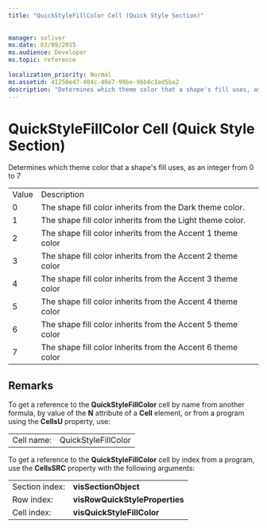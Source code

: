 ```yaml
---
title: "QuickStyleFillColor Cell (Quick Style Section)"
 
 
manager: soliver
ms.date: 03/09/2015
ms.audience: Developer
ms.topic: reference
 
localization_priority: Normal
ms.assetid: 41250e47-404c-40e7-99be-9bb8c1ed5ba2
description: "Determines which theme color that a shape's fill uses, as an integer from 0 to 7"
---
```


# QuickStyleFillColor Cell (Quick Style Section)

Determines which theme color that a shape's fill uses, as an integer from 0 to 7
  
|||
|:-----|:-----|
|Value  <br/> |Description  <br/> |
|0  <br/> |The shape fill color inherits from the Dark theme color.  <br/> |
|1  <br/> |The shape fill color inherits from the Light theme color.  <br/> |
|2  <br/> |The shape fill color inherits from the Accent 1 theme color  <br/> |
|3  <br/> |The shape fill color inherits from the Accent 2 theme color  <br/> |
|4  <br/> |The shape fill color inherits from the Accent 3 theme color  <br/> |
|5  <br/> |The shape fill color inherits from the Accent 4 theme color  <br/> |
|6  <br/> |The shape fill color inherits from the Accent 5 theme color  <br/> |
|7  <br/> |The shape fill color inherits from the Accent 6 theme color  <br/> |
   
## Remarks

To get a reference to the **QuickStyleFillColor** cell by name from another formula, by value of the **N** attribute of a **Cell** element, or from a program using the **CellsU** property, use: 
  
|||
|:-----|:-----|
| Cell name:  <br/> | QuickStyleFillColor  <br/> |
   
To get a reference to the **QuickStyleFillColor** cell by index from a program, use the **CellsSRC** property with the following arguments: 
  
|||
|:-----|:-----|
| Section index:  <br/> |**visSectionObject** <br/> |
| Row index:  <br/> |**visRowQuickStyleProperties** <br/> |
| Cell index:  <br/> |**visQuickStyleFillColor** <br/> |
   

